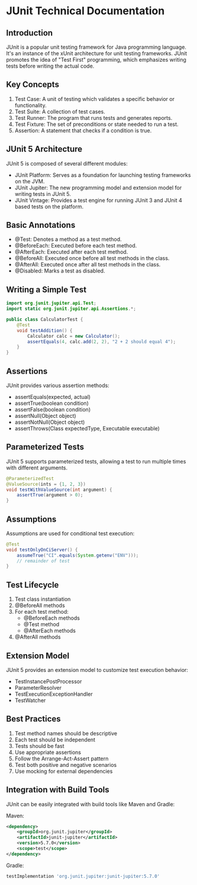 # JUnit Technical Documentation

## Introduction

JUnit is a popular unit testing framework for Java programming language. It's an instance of the xUnit architecture for unit testing frameworks. JUnit promotes the idea of "Test First" programming, which emphasizes writing tests before writing the actual code.

## Key Concepts

1. Test Case: A unit of testing which validates a specific behavior or functionality.
2. Test Suite: A collection of test cases.
3. Test Runner: The program that runs tests and generates reports.
4. Test Fixture: The set of preconditions or state needed to run a test.
5. Assertion: A statement that checks if a condition is true.

## JUnit 5 Architecture

JUnit 5 is composed of several different modules:
- JUnit Platform: Serves as a foundation for launching testing frameworks on the JVM.
- JUnit Jupiter: The new programming model and extension model for writing tests in JUnit 5.
- JUnit Vintage: Provides a test engine for running JUnit 3 and JUnit 4 based tests on the platform.

## Basic Annotations

- @Test: Denotes a method as a test method.
- @BeforeEach: Executed before each test method.
- @AfterEach: Executed after each test method.
- @BeforeAll: Executed once before all test methods in the class.
- @AfterAll: Executed once after all test methods in the class.
- @Disabled: Marks a test as disabled.

## Writing a Simple Test

```java
import org.junit.jupiter.api.Test;
import static org.junit.jupiter.api.Assertions.*;

public class CalculatorTest {
    @Test
    void testAddition() {
        Calculator calc = new Calculator();
        assertEquals(4, calc.add(2, 2), "2 + 2 should equal 4");
    }
}
```

## Assertions

JUnit provides various assertion methods:
- assertEquals(expected, actual)
- assertTrue(boolean condition)
- assertFalse(boolean condition)
- assertNull(Object object)
- assertNotNull(Object object)
- assertThrows(Class<T> expectedType, Executable executable)

## Parameterized Tests

JUnit 5 supports parameterized tests, allowing a test to run multiple times with different arguments.

```java
@ParameterizedTest
@ValueSource(ints = {1, 2, 3})
void testWithValueSource(int argument) {
    assertTrue(argument > 0);
}
```

## Assumptions

Assumptions are used for conditional test execution:

```java
@Test
void testOnlyOnCiServer() {
    assumeTrue("CI".equals(System.getenv("ENV")));
    // remainder of test
}
```

## Test Lifecycle

1. Test class instantiation
2. @BeforeAll methods
3. For each test method:
   - @BeforeEach methods
   - @Test method
   - @AfterEach methods
4. @AfterAll methods

## Extension Model

JUnit 5 provides an extension model to customize test execution behavior:
- TestInstancePostProcessor
- ParameterResolver
- TestExecutionExceptionHandler
- TestWatcher

## Best Practices

1. Test method names should be descriptive
2. Each test should be independent
3. Tests should be fast
4. Use appropriate assertions
5. Follow the Arrange-Act-Assert pattern
6. Test both positive and negative scenarios
7. Use mocking for external dependencies

## Integration with Build Tools

JUnit can be easily integrated with build tools like Maven and Gradle:

Maven:
```xml
<dependency>
    <groupId>org.junit.jupiter</groupId>
    <artifactId>junit-jupiter</artifactId>
    <version>5.7.0</version>
    <scope>test</scope>
</dependency>
```

Gradle:
```groovy
testImplementation 'org.junit.jupiter:junit-jupiter:5.7.0'
```

